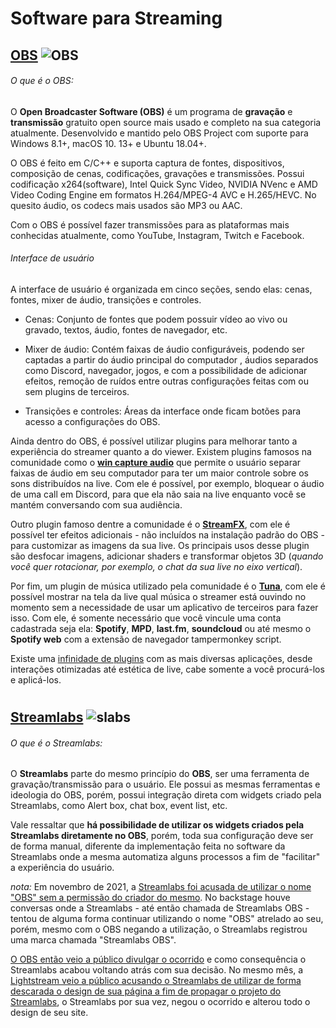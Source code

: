 # Software para Streaming

## [OBS](https://obsproject.com/pt-br/download) ![OBS](https://user-images.githubusercontent.com/23579978/184427960-3e5f183f-a9cb-4777-a26c-b0dabc4c20a9.png)

###### O que é o OBS:
O **Open Broadcaster Software (OBS)** é um programa de **gravação** e **transmissão** gratuito open source mais usado
e completo na sua categoria atualmente. Desenvolvido e mantido pelo OBS Project com suporte para Windows 8.1+, macOS 10.
13+ e Ubuntu 18.04+.

O OBS é feito em C/C++ e suporta captura de fontes, dispositivos, composição de cenas, codificações, gravações e transmissões.
Possui codificação x264(software), Intel Quick Sync Video, NVIDIA NVenc e AMD Video Coding Engine em formatos H.264/MPEG-4 AVC e H.265/HEVC.
No quesito áudio, os codecs mais usados são MP3 ou AAC.

Com o OBS é possível fazer transmissões para as plataformas mais conhecidas atualmente, como YouTube, Instagram, Twitch e Facebook.

###### Interface de usuário
A interface de usuário é organizada em cinco seções, sendo elas: cenas, fontes, mixer de áudio, transições e controles.
- Cenas: Conjunto de fontes que podem possuir vídeo ao vivo ou gravado, textos, áudio, fontes de navegador, etc.


- Mixer de áudio: Contém faixas de áudio configuráveis, podendo ser captadas a partir do áudio principal do computador
, áudios separados como Discord, navegador, jogos, e com a possibilidade de adicionar efeitos, remoção de ruídos entre 
outras configurações feitas com ou sem plugins de terceiros.


- Transições e controles: Áreas da interface onde ficam botões para acesso a configurações do OBS.

Ainda dentro do OBS, é possível utilizar plugins para melhorar tanto a experiência do streamer quanto a do viewer.
Existem plugins famosos na comunidade como o [**win capture audio**](https://obsproject.com/forum/resources/win-capture-audio.1338/) que permite o usuário separar faixas de áudio em seu 
computador para ter um maior controle sobre os sons distribuídos na live. Com ele é possível, por exemplo, bloquear o áudio
de uma call em Discord, para que ela não saia na live enquanto você se mantém conversando com sua audiência.

Outro plugin famoso dentre a comunidade é o [**StreamFX**](https://obsproject.com/forum/resources/streamfx-for-obs%C2%AE-studio.578/), com ele é possível ter efeitos adicionais - não incluídos na instalação padrão do OBS -
para customizar as imagens da sua live. Os principais usos desse plugin são desfocar imagens, adicionar shaders e transformar 
objetos 3D (_quando você quer rotacionar, por exemplo, o chat da sua live no eixo vertical_).

Por fim, um plugin de música utilizado pela comunidade é o [**Tuna**](https://obsproject.com/forum/resources/tuna.843/), com ele é possível mostrar na tela da live qual música
o streamer está ouvindo no momento sem a necessidade de usar um aplicativo de terceiros para fazer isso. Com ele, é somente
necessário que você vincule uma conta cadastrada seja ela: **Spotify**, **MPD**, **last.fm**, **soundcloud** ou até mesmo o **Spotify web** com a
extensão de navegador tampermonkey script.

Existe uma [infinidade de plugins](https://obsproject.com/forum/list/plugins.35/) com as mais diversas aplicações, desde interações otimizadas até estética de live, cabe somente
a você procurá-los e aplicá-los.

#

## [Streamlabs](https://streamlabs.com/) ![slabs](https://user-images.githubusercontent.com/23579978/184428075-afb4e17e-4476-4474-b3d8-130cb9612c5d.png)

###### O que é o Streamlabs:
O **Streamlabs** parte do mesmo princípio do **OBS**, ser uma ferramenta de gravação/transmissão para o usuário. Ele possui
as mesmas ferramentas e ideologia do OBS, porém, possui integração direta com widgets criado pela Streamlabs, como Alert box,
chat box, event list, etc.

Vale ressaltar que **há possibilidade de utilizar os widgets criados pela Streamlabs diretamente no OBS**, porém, toda sua
configuração deve ser de forma manual, diferente da implementação feita no software da Streamlabs onde a mesma automatiza
alguns processos a fim de "facilitar" a experiência do usuário.

_nota:_ Em novembro de 2021, a [Streamlabs foi acusada de utilizar o nome "OBS" sem a permissão do criador do mesmo](https://www.invenglobal.com/articles/15737/obs-project-accuses-streamlabs-of-stealing-their-name-and-trademark).
No backstage houve conversas onde a Streamlabs - até então chamada de Streamlabs OBS - tentou de alguma forma continuar
utilizando o nome "OBS" atrelado ao seu, porém, mesmo com o OBS negando a utilização, o Streamlabs registrou uma marca
chamada "Streamlabs OBS".

[O OBS então veio a público divulgar o ocorrido](https://twitter.com/OBSProject/status/1460782968633499651) e como consequência o Streamlabs acabou voltando atrás com sua decisão.
No mesmo mês, a [Lightstream veio a público acusando o Streamlabs de utilizar de forma descarada o design de sua página
a fim de propagar o projeto do Streamlabs](https://twitter.com/Lightstream/status/1460709404609757185), o Streamlabs por sua vez, negou o ocorrido e alterou todo o design de seu site.